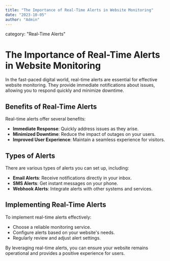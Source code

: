 ```yaml
---
title: "The Importance of Real-Time Alerts in Website Monitoring"
date: "2023-10-05"
author: "Admin"
---
```


category: "Real-Time Alerts"

# The Importance of Real-Time Alerts in Website Monitoring

In the fast-paced digital world, real-time alerts are essential for effective website monitoring. They provide immediate notifications about issues, allowing you to respond quickly and minimize downtime.

## Benefits of Real-Time Alerts

Real-time alerts offer several benefits:
- **Immediate Response**: Quickly address issues as they arise.
- **Minimized Downtime**: Reduce the impact of outages on your users.
- **Improved User Experience**: Maintain a seamless experience for visitors.

## Types of Alerts

There are various types of alerts you can set up, including:
- **Email Alerts**: Receive notifications directly in your inbox.
- **SMS Alerts**: Get instant messages on your phone.
- **Webhook Alerts**: Integrate alerts with other systems and services.

## Implementing Real-Time Alerts

To implement real-time alerts effectively:
- Choose a reliable monitoring service.
- Configure alerts based on your website's needs.
- Regularly review and adjust alert settings.

By leveraging real-time alerts, you can ensure your website remains operational and provides a positive experience for users. 